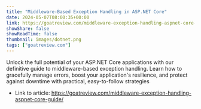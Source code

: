 ```yaml
---
title: "Middleware-Based Exception Handling in ASP.NET Core"
date: 2024-05-07T08:00:35+00:00
link: https://goatreview.com/middleware-exception-handling-aspnet-core-guide/
showShare: false
showReadTime: false
thumbnail: images/dotnet.png
tags: ["goatreview.com"]
---
```

Unlock the full potential of your ASP.NET Core applications with our definitive guide to middleware-based exception handling. Learn how to gracefully manage errors, boost your application's resilience, and protect against downtime with practical, easy-to-follow strategies

- Link to article: https://goatreview.com/middleware-exception-handling-aspnet-core-guide/